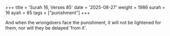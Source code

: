 +++
title = 'Surah 16, Verses 85'
date = '2025-08-27'
weight = 1986
surah = 16
ayah = 85
tags = ["punishment"]
+++

And when the wrongdoers face the punishment, it will not be lightened for them, nor will they be delayed ˹from it˺.